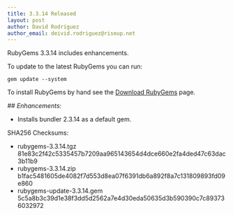 ```yaml
---
title: 3.3.14 Released
layout: post
author: David Rodríguez
author_email: deivid.rodriguez@riseup.net
---
```


RubyGems 3.3.14 includes enhancements.

To update to the latest RubyGems you can run:

    gem update --system

To install RubyGems by hand see the [Download RubyGems][download] page.


_## Enhancements:_

* Installs bundler 2.3.14 as a default gem.


SHA256 Checksums:

* rubygems-3.3.14.tgz  
  81e83c2f42c5335457b7209aa965143654d4dce660e2fa4ded47c63dac3b11b9
* rubygems-3.3.14.zip  
  b1fac5481605de4082f7d553d8ea07f6391db6a892f8a7c131809893fd09e860
* rubygems-update-3.3.14.gem  
  5c5a8b3c39d1e38f3dd5d2562a7e4d30eda50635d3b590390c7c893736032972


[download]: https://rubygems.org/pages/download

